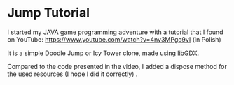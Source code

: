 # Jump Tutorial

I started my JAVA game programming adventure with a tutorial that I found on
YouTube: https://www.youtube.com/watch?v=4nv3MPgo9vI (in Polish)

It is a simple Doodle Jump or Icy Tower clone, made using <a href="https://libgdx.com/">libGDX</a>.

Compared to the code presented in the video, I added a dispose method for the used resources (I hope I did it correctly)
.
